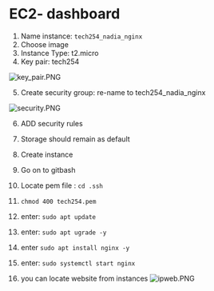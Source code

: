 
# EC2- dashboard 

1) Name instance: `tech254_nadia_nginx`
2) Choose image 
3) Instance Type: t2.micro
4) Key pair: tech254

![key_pair.PNG](..%2F..%2F..%2F..%2FDownloads%2Fkey_pair.PNG)

5) Create security group: re-name to tech254_nadia_nginx


![security.PNG](..%2F..%2F..%2F..%2FDownloads%2Fsecurity.PNG)

6) ADD security rules 
7) Storage should remain as default 
8) Create instance 

9) Go on to gitbash 
10) Locate pem file : `cd .ssh`
11) `chmod 400 tech254.pem`
13) enter: `sudo apt update` 
14) enter: `sudo apt ugrade -y` 
15) enter `sudo apt install nginx -y`
16) enter: `sudo systemctl start nginx`
17) you can locate website from instances 
![ipweb.PNG](..%2F..%2F..%2F..%2FDownloads%2Fipweb.PNG)